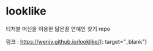 # looklike
티처블 머신을 이용한 닮은꼴 연예인 찾기 repo

링크 : <https://weniv.github.io/looklike/>{: target="_blank"}
